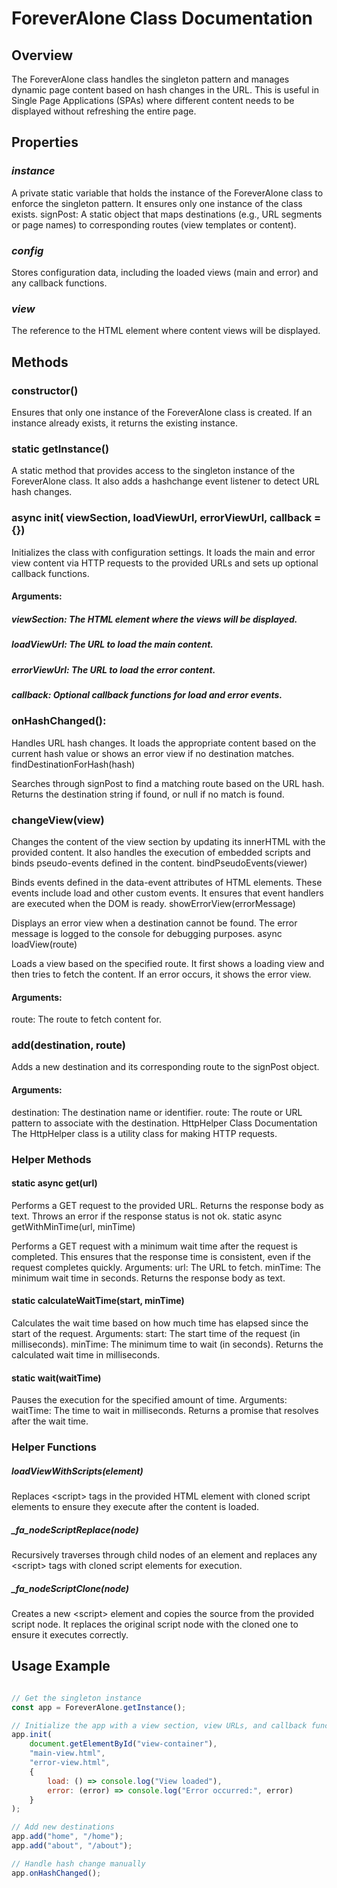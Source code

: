 # ForeverAlone Class Documentation

## Overview

The ForeverAlone class handles the singleton pattern and manages dynamic page content based on hash changes in the URL. This is useful in Single Page Applications (SPAs) where different content needs to be displayed without refreshing the entire page.

## Properties

### *instance*

A private static variable that holds the instance of the ForeverAlone class to enforce the singleton pattern. It ensures only one instance of the class exists.
signPost: A static object that maps destinations (e.g., URL segments or page names) to corresponding routes (view templates or content).

### *config*

 Stores configuration data, including the loaded views (main and error) and any callback functions.

### *view*

 The reference to the HTML element where content views will be displayed.

## Methods

### constructor()

Ensures that only one instance of the ForeverAlone class is created. If an instance already exists, it returns the existing instance.

### static getInstance()

A static method that provides access to the singleton instance of the ForeverAlone class. It also adds a hashchange event listener to detect URL hash changes.

### async init( viewSection, loadViewUrl, errorViewUrl, callback = {})

Initializes the class with configuration settings. It loads the main and error view content via HTTP requests to the provided URLs and sets up optional callback functions.
#### Arguments:
##### viewSection: The HTML element where the views will be displayed.
##### loadViewUrl: The URL to load the main content.
##### errorViewUrl: The URL to load the error content.
##### callback: Optional callback functions for load and error events.

### onHashChanged():

Handles URL hash changes. It loads the appropriate content based on the current hash value or shows an error view if no destination matches.
findDestinationForHash(hash)

Searches through signPost to find a matching route based on the URL hash.
Returns the destination string if found, or null if no match is found.
### changeView(view)

Changes the content of the view section by updating its innerHTML with the provided content.
It also handles the execution of embedded scripts and binds pseudo-events defined in the content.
bindPseudoEvents(viewer)

Binds events defined in the data-event attributes of HTML elements. These events include load and other custom events. It ensures that event handlers are executed when the DOM is ready.
showErrorView(errorMessage)

Displays an error view when a destination cannot be found. The error message is logged to the console for debugging purposes.
async loadView(route)

Loads a view based on the specified route. It first shows a loading view and then tries to fetch the content. If an error occurs, it shows the error view.

#### Arguments:
route: The route to fetch content for.


### add(destination, route)

Adds a new destination and its corresponding route to the signPost object.

#### Arguments:

destination: The destination name or identifier.
route: The route or URL pattern to associate with the destination.
HttpHelper Class Documentation
The HttpHelper class is a utility class for making HTTP requests.

### Helper Methods

#### static async get(url)

Performs a GET request to the provided URL.
Returns the response body as text.
Throws an error if the response status is not ok.
static async getWithMinTime(url, minTime)

Performs a GET request with a minimum wait time after the request is completed.
This ensures that the response time is consistent, even if the request completes quickly.
Arguments:
url: The URL to fetch.
minTime: The minimum wait time in seconds.
Returns the response body as text.

#### static calculateWaitTime(start, minTime)

Calculates the wait time based on how much time has elapsed since the start of the request.
Arguments:
start: The start time of the request (in milliseconds).
minTime: The minimum time to wait (in seconds).
Returns the calculated wait time in milliseconds.

#### static wait(waitTime)

Pauses the execution for the specified amount of time.
Arguments:
waitTime: The time to wait in milliseconds.
Returns a promise that resolves after the wait time.

### Helper Functions

##### loadViewWithScripts(element)

Replaces \<script> tags in the provided HTML element with cloned script elements to ensure they execute after the content is loaded.

##### _fa_nodeScriptReplace(node)

Recursively traverses through child nodes of an element and replaces any \<script> tags with cloned script elements for execution.
##### _fa_nodeScriptClone(node)

Creates a new \<script> element and copies the source from the provided script node. It replaces the original script node with the cloned one to ensure it executes correctly.

## Usage Example

```javascript

// Get the singleton instance
const app = ForeverAlone.getInstance();

// Initialize the app with a view section, view URLs, and callback functions
app.init(
    document.getElementById("view-container"),
    "main-view.html",
    "error-view.html",
    {
        load: () => console.log("View loaded"),
        error: (error) => console.log("Error occurred:", error)
    }
);

// Add new destinations
app.add("home", "/home");
app.add("about", "/about");

// Handle hash change manually
app.onHashChanged();

